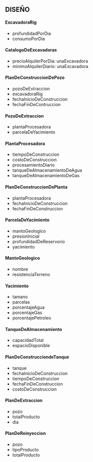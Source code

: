 ## DISEÑO

#### ExcavadoraRig
- profundidadPorDia
- consumoPorDia

#### CatalogoDeExcavadoras
- precioAlquilerPorDia: unaExcavadora
- minimoAlquilerDiario: unaExcavadora

#### PlanDeConstruccionDePozo
- pozoDeExtraccion
- excavadoraRig
- fechaInicioDeConstruccion
- fechaFinDeContruccion

#### PozoDeExtraccion
- plantaProcesadora
- parcelaDeYacimiento

#### PlantaProcesadora
- tiempoDeConstruccion
- costoDeConstruccion
- procesamientoDiario
- tanqueDeAlmacenamientoDeAgua
- tanqueDeAlmacenamientoDeGas

#### PlanDeConstruccionDePlanta
- plantaProcesadora
- fechaInicioDeConstruccion
- fechaFinDeConstruccion

#### ParcelaDeYacimiento
- mantoGeologico
- presionInicial
- profundidadDeReservorio
- yacimiento

#### MantoGeologico
- nombre
- resistenciaTerreno

#### Yacimiento
- tamano
- parcelas
- porcentajeAgua
- porcentajeGas
- porcentajePetroleo

#### TanqueDeAlmacenamiento
- capacidadTotal
- espacioDisponible

#### PlanDeConstrucciondeTanque
- tanque
- fechaInicioDeConstruccion
- tiempoDeConstruccion
- fechaFinDeConstruccion
- costoDeConstruccion

#### PlanDeExtraccion
- pozo
- totalProducto
- dia

#### PlanDeReinyeccion
- pozo
- tipoProducto
- totalProducto
